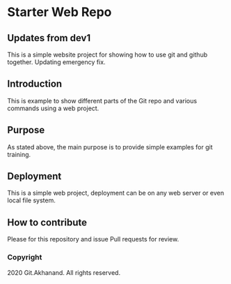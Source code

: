 # Starter Web Repo

## Updates from dev1

This is a simple website project for showing how to use git and github together.
Updating emergency fix.

## Introduction

This is example to show different parts of the Git repo and various commands using a web project.

## Purpose

 As stated above, the main purpose is to provide simple examples for git training.

## Deployment

This is a simple web project, deployment can be on any web server or even local file system.

## How to contribute

Please for this repository and issue Pull requests for review.

### Copyright

2020 Git.Akhanand. All rights reserved.
